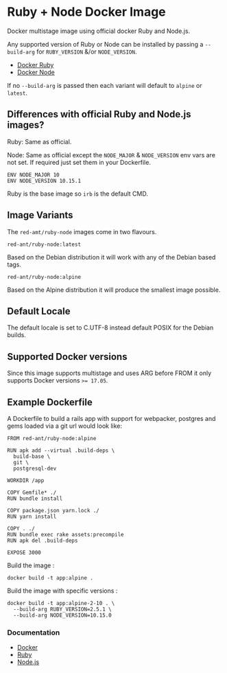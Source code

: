 # Ruby + Node Docker Image

Docker multistage image using official docker Ruby and Node.js.

Any supported version of Ruby or Node can be installed by passing a `--build-arg`
for `RUBY_VERSION` &/or `NODE_VERSION`.

- [Docker Ruby](https://hub.docker.com/_/ruby/)
- [Docker Node](https://hub.docker.com/_/node/)

If no `--build-arg` is passed then each variant will default to `alpine` or `latest`.

## Differences with official Ruby and Node.js images?

Ruby: Same as official.

Node: Same as official except the `NODE_MAJOR` & `NODE_VERSION` env vars are not
set. If required just set them in your Dockerfile.

```
ENV NODE_MAJOR 10
ENV NODE_VERSION 10.15.1
```

Ruby is the base image so `irb` is the default CMD.

## Image Variants

The `red-amt/ruby-node` images come in two flavours.

`red-ant/ruby-node:latest`

Based on the Debian distribution it will work with any of the Debian based tags.

`red-ant/ruby-node:alpine`

Based on the Alpine distribution it will produce the smallest image possible.

## Default Locale

The default locale is set to C.UTF-8 instead default POSIX for the Debian builds.

## Supported Docker versions

Since this image supports multistage and uses ARG before FROM it only supports
Docker versions `>= 17.05`.

## Example Dockerfile

A Dockerfile to build a rails app with support for webpacker, postgres and gems
loaded via a git url would look like:

```
FROM red-ant/ruby-node:alpine

RUN apk add --virtual .build-deps \
  build-base \
  git \
  postgresql-dev

WORKDIR /app

COPY Gemfile* ./
RUN bundle install

COPY package.json yarn.lock ./
RUN yarn install

COPY . ./
RUN bundle exec rake assets:precompile
RUN apk del .build-deps

EXPOSE 3000
```

Build the image :

```
docker build -t app:alpine .
```

Build the image with specific versions :

```
docker build -t app:alpine-2-10 . \
  --build-arg RUBY_VERSION=2.5.1 \
  --build-arg NODE_VERSION=10.15.0
```

### Documentation

- [Docker](http://docs.docker.com)
- [Ruby](https://www.ruby-lang.org/en/)
- [Node.js](https://nodejs.org/en/)
